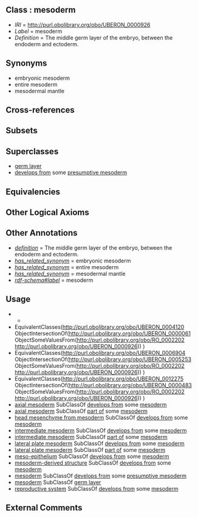 
## Class : mesoderm

 * *IRI* = http://purl.obolibrary.org/obo/UBERON_0000926
 * *Label* = mesoderm
 * *Definition* = The middle germ layer of the embryo, between the endoderm and ectoderm.

## Synonyms

 * embryonic mesoderm
 * entire mesoderm
 * mesodermal mantle

## Cross-references


## Subsets


## Superclasses

 * [germ layer](../../UBERON/23/UBERON_0000923.md)
 * [develops from](../../RO/02/RO_0002202.md) some [presumptive mesoderm](../../UBERON/03/UBERON_0006603.md)

## Equivalencies


## Other Logical Axioms


## Other Annotations

 * *[definition](../../IAO/15/IAO_0000115.md)* = The middle germ layer of the embryo, between the endoderm and ectoderm.
 * *[has_related_synonym](../../ym/oboInOwl#hasRelatedSynonym.md)* = embryonic mesoderm
 * *[has_related_synonym](../../ym/oboInOwl#hasRelatedSynonym.md)* = entire mesoderm
 * *[has_related_synonym](../../ym/oboInOwl#hasRelatedSynonym.md)* = mesodermal mantle
 * *[rdf-schema#label](../../el/rdf-schema#label.md)* = mesoderm

## Usage

 * -
 * EquivalentClasses(<http://purl.obolibrary.org/obo/UBERON_0004120> ObjectIntersectionOf(<http://purl.obolibrary.org/obo/UBERON_0000061> ObjectSomeValuesFrom(<http://purl.obolibrary.org/obo/RO_0002202> <http://purl.obolibrary.org/obo/UBERON_0000926>)) )
 * EquivalentClasses(<http://purl.obolibrary.org/obo/UBERON_0006904> ObjectIntersectionOf(<http://purl.obolibrary.org/obo/UBERON_0005253> ObjectSomeValuesFrom(<http://purl.obolibrary.org/obo/RO_0002202> <http://purl.obolibrary.org/obo/UBERON_0000926>)) )
 * EquivalentClasses(<http://purl.obolibrary.org/obo/UBERON_0012275> ObjectIntersectionOf(<http://purl.obolibrary.org/obo/UBERON_0000483> ObjectSomeValuesFrom(<http://purl.obolibrary.org/obo/RO_0002202> <http://purl.obolibrary.org/obo/UBERON_0000926>)) )
 * [axial mesoderm](../../UBERON/68/UBERON_0003068.md) SubClassOf [develops from](../../RO/02/RO_0002202.md) some [mesoderm](../../UBERON/26/UBERON_0000926.md)
 * [axial mesoderm](../../UBERON/68/UBERON_0003068.md) SubClassOf [part of](../../BFO/50/BFO_0000050.md) some [mesoderm](../../UBERON/26/UBERON_0000926.md)
 * [head mesenchyme from mesoderm](../../UBERON/04/UBERON_0006904.md) SubClassOf [develops from](../../RO/02/RO_0002202.md) some [mesoderm](../../UBERON/26/UBERON_0000926.md)
 * [intermediate mesoderm](../../UBERON/64/UBERON_0003064.md) SubClassOf [develops from](../../RO/02/RO_0002202.md) some [mesoderm](../../UBERON/26/UBERON_0000926.md)
 * [intermediate mesoderm](../../UBERON/64/UBERON_0003064.md) SubClassOf [part of](../../BFO/50/BFO_0000050.md) some [mesoderm](../../UBERON/26/UBERON_0000926.md)
 * [lateral plate mesoderm](../../UBERON/81/UBERON_0003081.md) SubClassOf [develops from](../../RO/02/RO_0002202.md) some [mesoderm](../../UBERON/26/UBERON_0000926.md)
 * [lateral plate mesoderm](../../UBERON/81/UBERON_0003081.md) SubClassOf [part of](../../BFO/50/BFO_0000050.md) some [mesoderm](../../UBERON/26/UBERON_0000926.md)
 * [meso-epithelium](../../UBERON/75/UBERON_0012275.md) SubClassOf [develops from](../../RO/02/RO_0002202.md) some [mesoderm](../../UBERON/26/UBERON_0000926.md)
 * [mesoderm-derived structure](../../UBERON/20/UBERON_0004120.md) SubClassOf [develops from](../../RO/02/RO_0002202.md) some [mesoderm](../../UBERON/26/UBERON_0000926.md)
 * [mesoderm](../../UBERON/26/UBERON_0000926.md) SubClassOf [develops from](../../RO/02/RO_0002202.md) some [presumptive mesoderm](../../UBERON/03/UBERON_0006603.md)
 * [mesoderm](../../UBERON/26/UBERON_0000926.md) SubClassOf [germ layer](../../UBERON/23/UBERON_0000923.md)
 * [reproductive system](../../UBERON/90/UBERON_0000990.md) SubClassOf [develops from](../../RO/02/RO_0002202.md) some [mesoderm](../../UBERON/26/UBERON_0000926.md)

## External Comments

